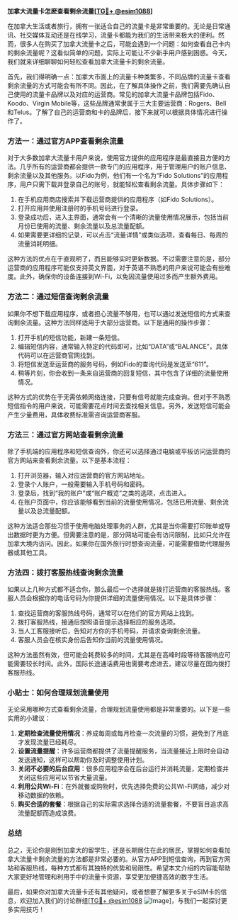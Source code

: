 **加拿大流量卡怎麽查看剩余流量[[TG💪+ @esim1088](https://t.me/s/esim1088)]**

在加拿大生活或者旅行，拥有一张适合自己的流量卡是非常重要的。无论是日常通讯、社交媒体互动还是在线学习，流量卡都能为我们的生活带来极大的便利。然而，很多人在购买了加拿大流量卡之后，可能会遇到一个问题：如何查看自己卡内的剩余流量呢？这看似简单的问题，实际上可能让不少新手用户感到困惑。今天，我们就来详细聊聊如何轻松查看加拿大流量卡的剩余流量。

首先，我们得明确一点：加拿大市面上的流量卡种类繁多，不同品牌的流量卡查看剩余流量的方式可能会有所不同。因此，在了解具体操作之前，我们需要先确认自己使用的流量卡品牌以及对应的运营商。常见的加拿大流量卡品牌包括Fido、Koodo、Virgin Mobile等，这些品牌通常隶属于三大主要运营商：Rogers、Bell和Telus。了解了自己的运营商和卡的品牌后，接下来就可以根据具体情况进行操作了。

### **方法一：通过官方APP查看剩余流量**

对于大多数加拿大流量卡用户来说，使用官方提供的应用程序是最直接且方便的方法。几乎所有的运营商都会提供一款专门的应用程序，用于管理用户的账户信息、剩余流量以及其他服务。以Fido为例，他们有一个名为“Fido Solutions”的应用程序，用户只需下载并登录自己的账号，就能轻松查看剩余流量。具体步骤如下：

1. 在手机应用商店搜索并下载运营商提供的应用程序（如Fido Solutions）。
2. 打开应用并使用注册时的手机号码进行登录。
3. 登录成功后，进入主界面，通常会有一个清晰的流量使用情况展示，包括当前月份已使用的流量、剩余流量以及总流量配额。
4. 如果需要更详细的记录，可以点击“流量详情”或类似选项，查看每日、每周的流量消耗明细。

这种方法的优点在于直观明了，而且能够实时更新数据。不过需要注意的是，部分运营商的应用程序可能仅支持英文界面，对于英语不熟悉的用户来说可能会有些难度。此外，确保你的设备连接到Wi-Fi，以免因流量使用过多而产生额外费用。

### **方法二：通过短信查询剩余流量**

如果你不想下载应用程序，或者担心流量不够用，也可以通过发送短信的方式来查询剩余流量。这种方法同样适用于大部分运营商。以下是通用的操作步骤：

1. 打开手机的短信功能，新建一条短信。
2. 编辑短信内容，通常输入特定的代码即可，比如“DATA”或“BALANCE”，具体代码可以在运营商官网找到。
3. 将短信发送至运营商的服务号码，例如Fido的查询代码是发送至“611”。
4. 稍等片刻，你会收到一条来自运营商的回复短信，其中包含了详细的流量使用情况。

这种方式的优势在于无需依赖网络连接，只要有信号就能完成查询。但对于不熟悉短信指令的用户来说，可能需要花点时间去查找相关信息。另外，发送短信可能会产生少量费用，具体收费标准需咨询运营商客服。

### **方法三：通过官方网站查看剩余流量**

除了手机端的应用程序和短信查询外，你还可以选择通过电脑或平板访问运营商的官方网站来查看剩余流量。以下是基本流程：

1. 打开浏览器，输入对应运营商的官方网站地址。
2. 登录个人账户，一般需要输入手机号码和密码。
3. 登录后，找到“我的账户”或“账户概览”之类的选项，点击进入。
4. 在账户页面中，你应该能够看到当前的流量使用情况，包括已用流量、剩余流量以及总流量配额。

这种方法适合那些习惯于使用电脑处理事务的人群，尤其是当你需要打印账单或导出数据时更为方便。但需要注意的是，部分网站可能会有访问限制，比如只允许在加拿大境内访问。因此，如果你在国外旅行时想查询流量，可能需要借助代理服务器或其他工具。

### **方法四：拨打客服热线查询剩余流量**

如果以上几种方式都不适合你，那么最后一个选择就是拨打运营商的客服热线。客服人员会根据你的电话号码为你提供详细的流量使用情况。以下是具体步骤：

1. 查找运营商的客服热线号码，通常可以在他们的官方网站上找到。
2. 拨打客服热线，接通后按照语音提示选择相应的服务选项。
3. 当人工客服接听后，告知对方你的手机号码，并请求查询剩余流量。
4. 客服人员会在核实身份后告知你当前的流量使用情况。

这种方法虽然有效，但可能会耗费较多的时间，尤其是在高峰时段等待客服响应可能需要较长时间。此外，国际长途通话费用也需要考虑进去，建议尽量在国内拨打客服热线。

### **小贴士：如何合理规划流量使用**

无论采用哪种方式查看剩余流量，合理规划流量使用都是非常重要的。以下是一些实用的小建议：

1. **定期检查流量使用情况**：养成每周或每月检查一次流量的习惯，避免到了月底才发现流量已经耗尽。
2. **设置流量提醒**：许多运营商都提供了流量提醒服务，当流量接近上限时会自动发送通知，这样可以帮助你及时调整使用计划。
3. **关闭不必要的后台应用**：很多应用程序会在后台运行并消耗流量，定期检查并关闭这些应用可以节省大量流量。
4. **利用公共Wi-Fi**：在外就餐或购物时，优先选择免费的公共Wi-Fi网络，减少对移动数据的依赖。
5. **购买合适的套餐**：根据自己的实际需求选择合适的流量套餐，不要盲目追求高流量配额而造成浪费。

### **总结**

总之，无论你是刚到加拿大的留学生，还是长期居住在此的居民，掌握如何查看加拿大流量卡剩余流量的方法都是非常必要的。从官方APP到短信查询，再到官方网站和客服热线，每种方式都有其独特的优势和局限性。希望本文介绍的内容能帮助大家更好地管理和利用手中的流量卡资源，享受更加便捷高效的数字生活。

最后，如果你对加拿大流量卡还有其他疑问，或者想要了解更多关于eSIM卡的信息，欢迎加入我们的讨论群组[[TG💪+ @esim1088](https://t.me/s/esim1088) ![Image](https://i.postimg.cc/4NQfJmqS/Snipaste-2025-05-13-00-14-12.png)]，与我们一起探讨更多实用技巧！